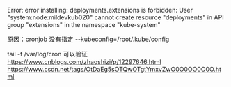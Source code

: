 Error: error installing: deployments.extensions is forbidden: User "system:node:mildevkub020" cannot create resource "deployments" in API group "extensions" in the namespace "kube-system"

原因：cronjob 没有指定 --kubeconfig=/root/.kube/config

tail -f /var/log/cron
可以验证
https://www.cnblogs.com/zhaoshizi/p/12297646.html
https://www.csdn.net/tags/OtDaEg5sOTQwOTgtYmxvZwO0O0OO0O0O.html
